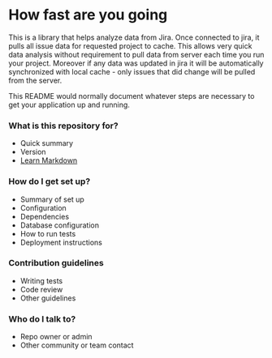 # How fast are you going #

This is a library that helps analyze data from Jira. Once connected to jira, it pulls all issue data for requested project to cache. 
This allows very quick data analysis without requirement to pull data from server each time you run your project. Moreover if any 
data was updated in jira it will be automatically synchronized with local cache - only issues that did change will be pulled from the server.

This README would normally document whatever steps are necessary to get your application up and running.

### What is this repository for? ###

* Quick summary
* Version
* [Learn Markdown](https://bitbucket.org/tutorials/markdowndemo)

### How do I get set up? ###

* Summary of set up
* Configuration
* Dependencies
* Database configuration
* How to run tests
* Deployment instructions

### Contribution guidelines ###

* Writing tests
* Code review
* Other guidelines

### Who do I talk to? ###

* Repo owner or admin
* Other community or team contact